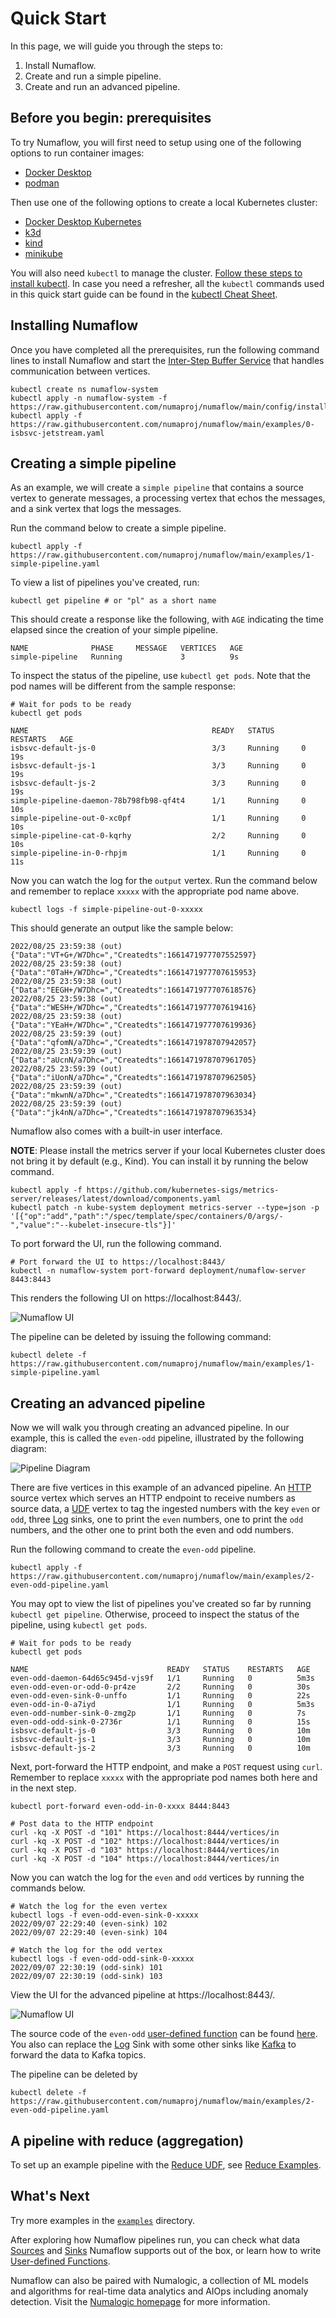 # Quick Start

In this page, we will guide you through the steps to:

1. Install Numaflow.
2. Create and run a simple pipeline.
3. Create and run an advanced pipeline.

## Before you begin: prerequisites

To try Numaflow, you will first need to setup using one of the following options to run container images:

- [Docker Desktop](https://docs.docker.com/get-docker/)
- [podman](https://podman.io/)

Then use one of the following options to create a local Kubernetes cluster:

- [Docker Desktop Kubernetes](https://docs.docker.com/desktop/kubernetes/)
- [k3d](https://k3d.io/)
- [kind](https://kind.sigs.k8s.io/)
- [minikube](https://minikube.sigs.k8s.io/docs/start/)

You will also need `kubectl` to manage the cluster. [Follow these steps to install kubectl](https://kubernetes.io/docs/tasks/tools/install-kubectl/). In case you need a refresher, all the `kubectl` commands used in this quick start guide can be found in the [kubectl Cheat Sheet](https://kubernetes.io/docs/reference/kubectl/cheatsheet/).

## Installing Numaflow

Once you have completed all the prerequisites, run the following command lines to install Numaflow and start the [Inter-Step Buffer Service](./core-concepts/inter-step-buffer-service.md) that handles communication between vertices.

```shell
kubectl create ns numaflow-system
kubectl apply -n numaflow-system -f https://raw.githubusercontent.com/numaproj/numaflow/main/config/install.yaml
kubectl apply -f https://raw.githubusercontent.com/numaproj/numaflow/main/examples/0-isbsvc-jetstream.yaml
```

## Creating a simple pipeline

As an example, we will create a `simple pipeline` that contains a source vertex to generate messages, a processing vertex that echos the messages, and a sink vertex that logs the messages.

Run the command below to create a simple pipeline.

```shell
kubectl apply -f https://raw.githubusercontent.com/numaproj/numaflow/main/examples/1-simple-pipeline.yaml
```

To view a list of pipelines you've created, run:

```shell
kubectl get pipeline # or "pl" as a short name
```

This should create a response like the following, with `AGE` indicating the time elapsed since the creation of your simple pipeline.

```shell
NAME              PHASE     MESSAGE   VERTICES   AGE
simple-pipeline   Running             3          9s
```

To inspect the status of the pipeline, use `kubectl get pods`. Note that the pod names will be different from the sample response:

```shell
# Wait for pods to be ready
kubectl get pods

NAME                                         READY   STATUS      RESTARTS   AGE
isbsvc-default-js-0                          3/3     Running     0          19s
isbsvc-default-js-1                          3/3     Running     0          19s
isbsvc-default-js-2                          3/3     Running     0          19s
simple-pipeline-daemon-78b798fb98-qf4t4      1/1     Running     0          10s
simple-pipeline-out-0-xc0pf                  1/1     Running     0          10s
simple-pipeline-cat-0-kqrhy                  2/2     Running     0          10s
simple-pipeline-in-0-rhpjm                   1/1     Running     0          11s
```

Now you can watch the log for the `output` vertex. Run the command below and remember to replace `xxxxx` with the appropriate pod name above.

```shell
kubectl logs -f simple-pipeline-out-0-xxxxx
```

This should generate an output like the sample below:

```shell
2022/08/25 23:59:38 (out) {"Data":"VT+G+/W7Dhc=","Createdts":1661471977707552597}
2022/08/25 23:59:38 (out) {"Data":"0TaH+/W7Dhc=","Createdts":1661471977707615953}
2022/08/25 23:59:38 (out) {"Data":"EEGH+/W7Dhc=","Createdts":1661471977707618576}
2022/08/25 23:59:38 (out) {"Data":"WESH+/W7Dhc=","Createdts":1661471977707619416}
2022/08/25 23:59:38 (out) {"Data":"YEaH+/W7Dhc=","Createdts":1661471977707619936}
2022/08/25 23:59:39 (out) {"Data":"qfomN/a7Dhc=","Createdts":1661471978707942057}
2022/08/25 23:59:39 (out) {"Data":"aUcnN/a7Dhc=","Createdts":1661471978707961705}
2022/08/25 23:59:39 (out) {"Data":"iUonN/a7Dhc=","Createdts":1661471978707962505}
2022/08/25 23:59:39 (out) {"Data":"mkwnN/a7Dhc=","Createdts":1661471978707963034}
2022/08/25 23:59:39 (out) {"Data":"jk4nN/a7Dhc=","Createdts":1661471978707963534}
```

Numaflow also comes with a built-in user interface.

**NOTE**: Please install the metrics server if your local Kubernetes cluster does not bring it by default (e.g., Kind).
You can install it by running the below command.

```shell
kubectl apply -f https://github.com/kubernetes-sigs/metrics-server/releases/latest/download/components.yaml
kubectl patch -n kube-system deployment metrics-server --type=json -p '[{"op":"add","path":"/spec/template/spec/containers/0/args/-","value":"--kubelet-insecure-tls"}]'
```

To port forward the UI, run the following command.

```shell
# Port forward the UI to https://localhost:8443/
kubectl -n numaflow-system port-forward deployment/numaflow-server 8443:8443
```

This renders the following UI on https://localhost:8443/.

![Numaflow UI](assets/numaflow-ui-simple-pipeline.png)

The pipeline can be deleted by issuing the following command:

```shell
kubectl delete -f https://raw.githubusercontent.com/numaproj/numaflow/main/examples/1-simple-pipeline.yaml
```

## Creating an advanced pipeline

Now we will walk you through creating an advanced pipeline. In our example, this is called the `even-odd` pipeline, illustrated by the following diagram:

![Pipeline Diagram](assets/even-odd-square.png)

There are five vertices in this example of an advanced pipeline. An [HTTP](./user-guide/sources/http.md) source vertex which serves an HTTP endpoint to receive numbers as source data, a [UDF](user-guide/user-defined-functions/map/map.md) vertex to tag the ingested numbers with the key `even` or `odd`, three [Log](./user-guide/sinks/log.md) sinks, one to print the `even` numbers, one to print the `odd` numbers, and the other one to print both the even and odd numbers.

Run the following command to create the `even-odd` pipeline.

```shell
kubectl apply -f https://raw.githubusercontent.com/numaproj/numaflow/main/examples/2-even-odd-pipeline.yaml
```

You may opt to view the list of pipelines you've created so far by running `kubectl get pipeline`. Otherwise, proceed to inspect the status of the pipeline, using `kubectl get pods`.

```shell
# Wait for pods to be ready
kubectl get pods

NAME                               READY   STATUS    RESTARTS   AGE
even-odd-daemon-64d65c945d-vjs9f   1/1     Running   0          5m3s
even-odd-even-or-odd-0-pr4ze       2/2     Running   0          30s
even-odd-even-sink-0-unffo         1/1     Running   0          22s
even-odd-in-0-a7iyd                1/1     Running   0          5m3s
even-odd-number-sink-0-zmg2p       1/1     Running   0          7s
even-odd-odd-sink-0-2736r          1/1     Running   0          15s
isbsvc-default-js-0                3/3     Running   0          10m
isbsvc-default-js-1                3/3     Running   0          10m
isbsvc-default-js-2                3/3     Running   0          10m
```

Next, port-forward the HTTP endpoint, and make a `POST` request using `curl`. Remember to replace `xxxxx` with the appropriate pod names both here and in the next step.

```shell
kubectl port-forward even-odd-in-0-xxxx 8444:8443

# Post data to the HTTP endpoint
curl -kq -X POST -d "101" https://localhost:8444/vertices/in
curl -kq -X POST -d "102" https://localhost:8444/vertices/in
curl -kq -X POST -d "103" https://localhost:8444/vertices/in
curl -kq -X POST -d "104" https://localhost:8444/vertices/in
```

Now you can watch the log for the `even` and `odd` vertices by running the commands below.

```shell
# Watch the log for the even vertex
kubectl logs -f even-odd-even-sink-0-xxxxx
2022/09/07 22:29:40 (even-sink) 102
2022/09/07 22:29:40 (even-sink) 104

# Watch the log for the odd vertex
kubectl logs -f even-odd-odd-sink-0-xxxxx
2022/09/07 22:30:19 (odd-sink) 101
2022/09/07 22:30:19 (odd-sink) 103
```

View the UI for the advanced pipeline at https://localhost:8443/.

![Numaflow UI](assets/numaflow-ui-advanced-pipeline.png)

The source code of the `even-odd` [user-defined function](user-guide/user-defined-functions/user-defined-functions.md) can be found [here](https://github.com/numaproj/numaflow-go/tree/main/pkg/mapper/examples/even_odd). You also can replace the [Log](./user-guide/sinks/log.md) Sink with some other sinks like [Kafka](./user-guide/sinks/kafka.md) to forward the data to Kafka topics.

The pipeline can be deleted by

```shell
kubectl delete -f https://raw.githubusercontent.com/numaproj/numaflow/main/examples/2-even-odd-pipeline.yaml
```

## A pipeline with reduce (aggregation)

To set up an example pipeline with the [Reduce UDF](user-guide/user-defined-functions/reduce/reduce.md), see [Reduce Examples](user-guide/user-defined-functions/reduce/examples.md).

## What's Next

Try more examples in the [`examples`](https://github.com/numaproj/numaflow/tree/main/examples) directory.

After exploring how Numaflow pipelines run, you can check what data [Sources](./user-guide/sources/generator.md)
and [Sinks](./user-guide/sinks/kafka.md) Numaflow supports out of the box, or learn how to write
[User-defined Functions](user-guide/user-defined-functions/user-defined-functions.md).

Numaflow can also be paired with Numalogic, a collection of ML models and algorithms for real-time data analytics and AIOps including anomaly detection. Visit the [Numalogic homepage](https://numalogic.numaproj.io/) for more information.
